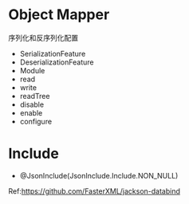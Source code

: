 # Object Mapper

序列化和反序列化配置
* SerializationFeature
* DeserializationFeature
* Module
* read
* write
* readTree
* disable
* enable
* configure

# Include
* @JsonInclude(JsonInclude.Include.NON_NULL)

Ref:https://github.com/FasterXML/jackson-databind